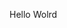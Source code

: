 Hello Wolrd



































































































































































































































































































































































































































































































































































































































































































